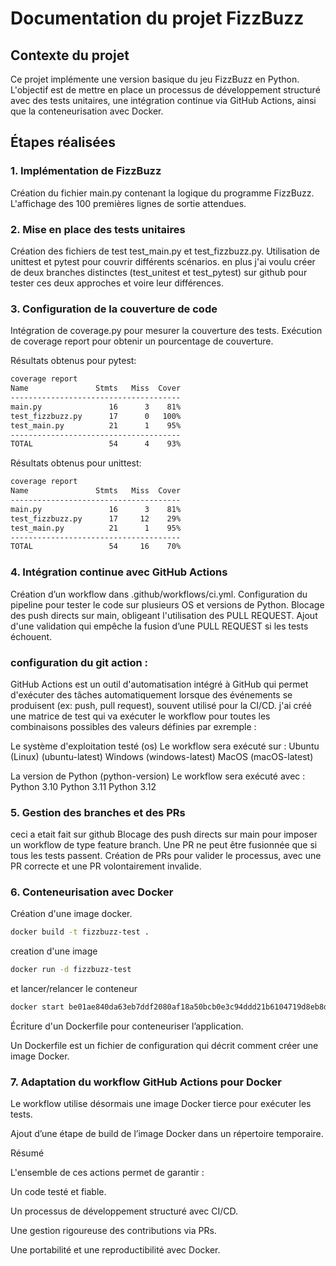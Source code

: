 # Documentation du projet FizzBuzz

## Contexte du projet

Ce projet implémente une version basique du jeu FizzBuzz en Python. L'objectif est de mettre en place un processus de développement structuré avec des tests unitaires, une intégration continue via GitHub Actions, ainsi que la conteneurisation avec Docker.

## Étapes réalisées

### 1. Implémentation de FizzBuzz

Création du fichier main.py contenant la logique du programme FizzBuzz.
L'affichage des 100 premières lignes de sortie attendues.

### 2. Mise en place des tests unitaires

Création des fichiers de test test_main.py et test_fizzbuzz.py.
Utilisation de unittest et pytest pour couvrir différents scénarios.
en plus j'ai voulu créer de deux branches distinctes (test_unitest et test_pytest) sur github pour tester ces deux approches et voire leur différences.

### 3. Configuration de la couverture de code

Intégration de coverage.py pour mesurer la couverture des tests.
Exécution de coverage report pour obtenir un pourcentage de couverture.

Résultats obtenus pour pytest:
```bash
coverage report
Name               Stmts   Miss  Cover
--------------------------------------
main.py               16      3    81%
test_fizzbuzz.py      17      0   100%
test_main.py          21      1    95%
--------------------------------------
TOTAL                 54      4    93%
```

Résultats obtenus pour unittest:
```bash
coverage report
Name               Stmts   Miss  Cover
--------------------------------------
main.py               16      3    81%
test_fizzbuzz.py      17     12    29%
test_main.py          21      1    95%
--------------------------------------
TOTAL                 54     16    70%
```
### 4. Intégration continue avec GitHub Actions

Création d’un workflow dans .github/workflows/ci.yml.
Configuration du pipeline pour tester le code sur plusieurs OS et versions de Python.
Blocage des push directs sur main, obligeant l'utilisation des PULL REQUEST.
Ajout d'une validation qui empêche la fusion d’une PULL REQUEST si les tests échouent.

### configuration du git action :
GitHub Actions est un outil d'automatisation intégré à GitHub qui permet d'exécuter des tâches automatiquement lorsque des événements se produisent (ex: push, pull request), souvent utilisé pour la CI/CD.
j'ai créé une matrice de test qui va exécuter le workflow pour toutes les combinaisons possibles des valeurs définies par exremple : 

Le système d'exploitation testé (os)
Le workflow sera exécuté sur :
Ubuntu (Linux) (ubuntu-latest)
Windows (windows-latest)
MacOS (macOS-latest)

La version de Python (python-version)
Le workflow sera exécuté avec :
Python 3.10
Python 3.11
Python 3.12

### 5. Gestion des branches et des PRs
ceci a etait fait sur github
Blocage des push directs sur main pour imposer un workflow de type feature branch.
Une PR ne peut être fusionnée que si tous les tests passent.
Création de PRs pour valider le processus, avec une PR correcte et une PR volontairement invalide.

### 6. Conteneurisation avec Docker

Création d'une image docker.
```bash
docker build -t fizzbuzz-test .
```

creation d'une image
```bash
docker run -d fizzbuzz-test
```
et lancer/relancer le conteneur 
```bash
docker start be01ae840da63eb7ddf2080af18a50bcb0e3c94ddd21b6104719d8eb8ddbdebc
```
Écriture d'un Dockerfile pour conteneuriser l’application.

Un Dockerfile est un fichier de configuration qui décrit comment créer une image Docker. 

### 7. Adaptation du workflow GitHub Actions pour Docker

Le workflow utilise désormais une image Docker tierce pour exécuter les tests.

Ajout d’une étape de build de l’image Docker dans un répertoire temporaire.



Résumé

L'ensemble de ces actions permet de garantir :

Un code testé et fiable.

Un processus de développement structuré avec CI/CD.

Une gestion rigoureuse des contributions via PRs.

Une portabilité et une reproductibilité avec Docker.
